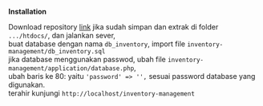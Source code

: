 **Installation**

Download repository [link](https://github.com/IlyanAzaLun/inventory-management/archive/refs/heads/main.zip)
jika sudah simpan dan extrak di folder ``.../htdocs/``, dan jalankan sever, <br>
buat database dengan nama ``db_inventory``, import file ``inventory-management/db_inventory.sql`` <br>
jika database menggunakan passwod, ubah file ``inventory-management/application/database.php``,<br>
ubah baris ke 80: yaitu ``'password' => '',`` sesuai password database yang digunakan.<br>
terahir kunjungi ``http://localhost/inventory-management``